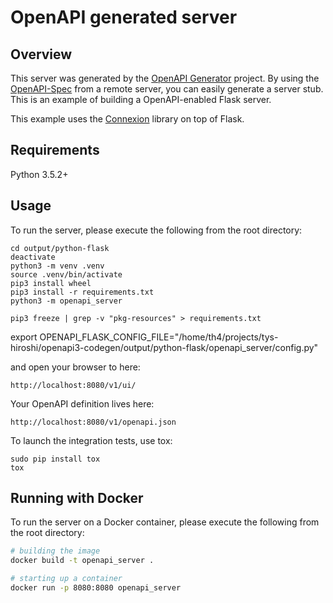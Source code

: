 # OpenAPI generated server

## Overview
This server was generated by the [OpenAPI Generator](https://openapi-generator.tech) project. By using the
[OpenAPI-Spec](https://openapis.org) from a remote server, you can easily generate a server stub.  This
is an example of building a OpenAPI-enabled Flask server.

This example uses the [Connexion](https://github.com/zalando/connexion) library on top of Flask.

## Requirements
Python 3.5.2+

## Usage
To run the server, please execute the following from the root directory:

```
cd output/python-flask
deactivate
python3 -m venv .venv
source .venv/bin/activate
pip3 install wheel
pip3 install -r requirements.txt
python3 -m openapi_server

pip3 freeze | grep -v "pkg-resources" > requirements.txt
```
export OPENAPI_FLASK_CONFIG_FILE="/home/th4/projects/tys-hiroshi/openapi3-codegen/output/python-flask/openapi_server/config.py"

and open your browser to here:

```
http://localhost:8080/v1/ui/
```

Your OpenAPI definition lives here:

```
http://localhost:8080/v1/openapi.json
```

To launch the integration tests, use tox:
```
sudo pip install tox
tox
```

## Running with Docker

To run the server on a Docker container, please execute the following from the root directory:

```bash
# building the image
docker build -t openapi_server .

# starting up a container
docker run -p 8080:8080 openapi_server
```
